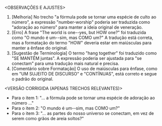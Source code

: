 <OBSERVAÇÕES E AJUSTES>
1. [Melhoria] No trecho "a fórmula pode se tornar uma espécie de culto ao número", a expressão "number-worship" poderia ser traduzida como "adoração ao número" para manter a ideia original de veneração.
2. [Erro] A frase "The world is one--yes, but HOW one?" foi traduzida como "O mundo é um--sim, mas COMO um?" A tradução está correta, mas a formatação do termo "HOW" deveria estar em maiúsculas para manter a ênfase do original.
3. [Sugestão de Terminologia] O termo "hang together" foi traduzido como "SE MANTÊM juntas". A expressão poderia ser ajustada para "se conectam" para uma tradução mais natural e precisa.
4. [Comentário sobre Formatação] O uso de maiúsculas para ênfase, como em "UM SUJEITO DE DISCURSO" e "CONTÍNUAS", está correto e segue o padrão do original.

<VERSÃO CORRIGIDA (APENAS TRECHOS RELEVANTES)>
- Para o item 1: "... a fórmula pode se tornar uma espécie de adoração ao número ..."
- Para o item 2: "O mundo é um--sim, mas COMO um?"
- Para o item 3: "... as partes do nosso universo se conectam, em vez de serem como grãos de areia soltos?"